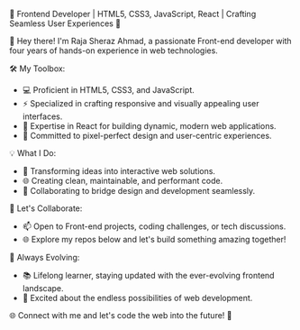 🚀 Frontend Developer | HTML5, CSS3, JavaScript, React | Crafting Seamless User Experiences 🌟

👋 Hey there! I'm Raja Sheraz Ahmad, a passionate Front-end developer with four years of hands-on experience in web technologies.

🛠️ My Toolbox:
- 💻 Proficient in HTML5, CSS3, and JavaScript.
- ⚡️ Specialized in crafting responsive and visually appealing user interfaces.
- 🔵 Expertise in React for building dynamic, modern web applications.
- 🎨 Committed to pixel-perfect design and user-centric experiences.

💡 What I Do:
- 🚀 Transforming ideas into interactive web solutions.
- 🌐 Creating clean, maintainable, and performant code.
- 💬 Collaborating to bridge design and development seamlessly.

🌟 Let's Collaborate:
- 📫 Open to Front-end projects, coding challenges, or tech discussions.
- 🌐 Explore my repos below and let's build something amazing together!

🌱 Always Evolving:
- 📚 Lifelong learner, staying updated with the ever-evolving frontend landscape.
- 🚀 Excited about the endless possibilities of web development.

🌐 Connect with me and let's code the web into the future! 🌈

<!---
rajasheraz666/rajasheraz666 is a ✨ special ✨ repository because its `README.md` (this file) appears on your GitHub profile.
You can click the Preview link to take a look at your changes.
--->
